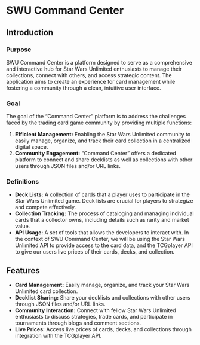 # SWU Command Center

## Introduction

### Purpose
SWU Command Center is a platform designed to serve as a comprehensive and interactive hub for Star Wars Unlimited enthusiasts to manage their collections, connect with others, and access strategic content. The application aims to create an experience for card management while fostering a community through a clean, intuitive user interface.

### Goal
The goal of the “Command Center” platform is to address the challenges faced by the trading card game community by providing multiple functions:

1. **Efficient Management:** Enabling the Star Wars Unlimited community to easily manage, organize, and track their card collection in a centralized digital space.
2. **Community Engagement:** “Command Center” offers a dedicated platform to connect and share decklists as well as collections with other users through JSON files and/or URL links.

### Definitions
- **Deck Lists:** A collection of cards that a player uses to participate in the Star Wars Unlimited game. Deck lists are crucial for players to strategize and compete effectively.
- **Collection Tracking:** The process of cataloging and managing individual cards that a collector owns, including details such as rarity and market value.
- **API Usage:** A set of tools that allows the developers to interact with. In the context of SWU Command Center, we will be using the Star Wars Unlimited API to provide access to the card data, and the TCGplayer API to give our users live prices of their cards, decks, and collection.

## Features

- **Card Management:** Easily manage, organize, and track your Star Wars Unlimited card collection.
- **Decklist Sharing:** Share your decklists and collections with other users through JSON files and/or URL links.
- **Community Interaction:** Connect with fellow Star Wars Unlimited enthusiasts to discuss strategies, trade cards, and participate in tournaments through blogs and comment sections.
- **Live Prices:** Access live prices of cards, decks, and collections through integration with the TCGplayer API.
